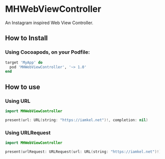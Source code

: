 # MHWebViewController

An Instagram inspired Web View Controller.

## How to Install

### Using Cocoapods, on your Podfile:
```ruby
target 'MyApp' do
  pod 'MHWebViewController', '~> 1.0'
end
```

## How to use

### Using URL
```swift
import MHWebViewController

present(url: URL(string: "https://iamkel.net")!, completion: nil)
```

### Using URLRequest
```swift
import MHWebViewController

present(urlRequest: URLRequest(url: URL(string: "https://iamkel.net")!), completion: nil)
```
